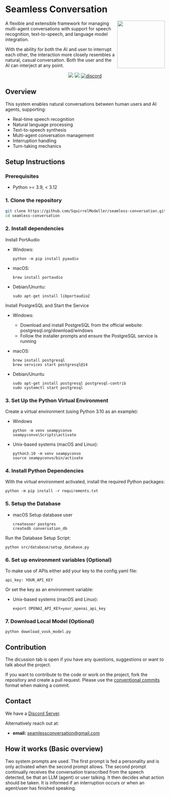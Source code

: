 # Seamless Conversation
<a><img align="right" src="https://github.com/user-attachments/assets/c1c4ee06-3720-464d-ac99-f6a3d17f9b39" width="150px"></a>
A flexible and extensible framework for managing multi-agent conversations with support for speech recognition, text-to-speech, and language model integration.

With the ability for both the AI and user to interrupt each other, the interaction more closely resembles a natural, casual conversation. Both the user and the AI can interject at any point.

<div>
    <p align="center">
        <a href="https://github.com/Seamless-Conversation/seamless-conversation/issues"> <img src="https://img.shields.io/github/issues/Seamless-Conversation/seamless-conversation"></a>
        <a href="https://github.com/Seamless-Conversation/seamless-conversation/pulls"> <img src="https://img.shields.io/github/issues-pr/Seamless-Conversation/seamless-conversation"></a>
        <a href="https://discord.gg/cuYKDGAxph"> <img src="https://img.shields.io/discord/1300460327628046376?style=flat&logo=discord&logoColor=fff&color=404eed" alt="discord"></a>
    </p>
</div>

## Overview
This system enables natural conversations between human users and AI agents, supporting:

- Real-time speech recognition
- Natural language processing
- Text-to-speech synthesis
- Multi-agent conversation management
- Interruption handling
- Turn-taking mechanics

## Setup Instructions

### Prerequisites
- Python >= 3.9, < 3.12

### 1. Clone the repository
```bash
git clone https://github.com/SquirrelModeller/seamless-conversation.git
cd seamless-conversation
```

### 2. Install dependencies
Install PortAudio
- Windows:
    ```
    python -m pip install pyaudio
    ```

- macOS:
    ```
    brew install portaudio
    ```

- Debian/Ununtu:
    ```
    sudo apt-get install libportaudio2
    ```

Install PostgreSQL and Start the Service
- Windows:
    - Download and install PostgreSQL from the official website: postgresql.org/download/windows
    - Follow the installer prompts and ensure the PostgreSQL service is running

- macOS:
    ```
    brew install postgresql
    brew services start postgresql@14
    ```
- Debian/Ununtu
    ```
    sudo apt-get install postgresql postgresql-contrib
    sudo systemctl start postgresql
    ```


### 3. Set Up the Python Virtual Environment
Create a virtual environment (using Python 3.10 as an example):
- Windows
    ```
    python -m venv seampyconvo
    seampyconvo\Scripts\activate
    ```
- Unix-based systems (macOS and Linux):
    ```
    python3.10 -m venv seampyconvo
    source seampyconvo/bin/activate
    ```

### 4. Install Python Dependencies
With the virtual environment activated, install the required Python packages:
```
python -m pip install -r requirements.txt
```

### 5. Setup the Database
- macOS
    Setup database user
    ```
    createuser postgres
    createdb conversation_db
    ```

Run the Database Setup Script:
```
python src/database/setup_database.py
```

### 6. Set up environment variables (Optional)
To make use of APIs either add your key to the config.yaml file:
```
api_key: YOUR_API_KEY
```
Or set the key as an environment variable:
- Unix-based systems (macOS and Linux):
    ```
    export OPENAI_API_KEY=your_openai_api_key
    ```

### 7. Download Local Model (Optional)
```
python download_vosk_model.py
```

## Contribution
The dicussion tab is open if you have any questions, suggestions or want to talk about the project.

If you want to contribute to the code or work on the project, fork the repository and create a pull request. Please use the <a href="https://www.conventionalcommits.org/en/v1.0.0/">conventional commits</a> format when making a commit.

## Contact
We have a <a href="https://discord.gg/cuYKDGAxph">Discord Server</a>.

Alternatively reach out at: 
- **email:** seamlessconversation@gmail.com

## How it works (Basic overview)
Two system prompts are used. The first prompt is fed a personality and is only activated when the second prompt allows. The second prompt continually receives the conversation transcribed from the speech detected, be that an LLM (agent) or user talking. It then decides what action should be taken. It is informed if an interruption occurs or when an agent/user has finished speaking.
